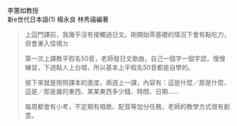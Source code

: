 李蕙如教授  
新e世代日本語(1) 楊永良 林秀禧編著  

>上這門課前，我幾乎沒有接觸過日文。剛開始零基礎的情況下會有點吃力，但會漸入佳境ㄉ
> 
>第一次上課教平假名50音，老師發日文歌曲，自己一個字一個字認，慢慢練習，下週點人上台唱，所以基本上平假名50音都是自學的。  
>
>接下來就是按照課本的進度，兩週上一課，內容有：這是什麼／那是什麼、這是／那是誰的東西、某某東西多少錢、時間、日期......
>
>每周都會有小考，不定期有唱歌、配音等加分任務，老師的教學方式很有創意。


